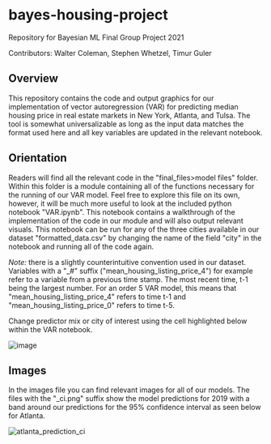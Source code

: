 # bayes-housing-project
Repository for Bayesian ML Final Group Project 2021

Contributors: Walter Coleman, Stephen Whetzel, Timur Guler

## Overview
This repository contains the code and output graphics for our implementation of vector autoregression (VAR) for predicting median housing price in real estate markets in New York, Atlanta, and Tulsa. The tool is somewhat universalizable as long as the input data matches the format used here and all key variables are updated in the relevant notebook. 

## Orientation
Readers will find all the relevant code in the "final_files>model files" folder. Within this folder is a module containing all of the functions necessary for the running of our VAR model. Feel free to explore this file on its own, however, it will be much more useful to look at the included python notebook "VAR.ipynb". This notebook contains a walkthrough of the implementation of the code in our module and will also output relevant visuals. This notebook can be run for any of the three cities available in our dataset "formatted_data.csv" by changing the name of the field "city" in the notebook and running all of the code again. 

*Note:* there is a slightly counterintuitive convention used in our dataset. Variables with a "_#" suffix ("mean_housing_listing_price_4") for example refer to a variable from a previous time stamp. The most recent time, t-1 being the largest number. For an order 5 VAR model, this means that "mean_housing_listing_price_4" refers to time t-1 and "mean_housing_listing_price_0" refers to time t-5. 

Change predictor mix or city of interest using the cell highlighted below within the VAR notebook. 


![image](https://user-images.githubusercontent.com/79474788/145843496-107d69a9-697a-4db9-b868-a62c8b641147.png)


## Images
In the images file you can find relevant images for all of our models. The files with the "_ci.png" suffix show the model predictions for 2019 with a band around our predictions for the 95% confidence interval as seen below for Atlanta. 


![atlanta_prediction_ci](https://user-images.githubusercontent.com/79474788/145843405-868d9cd6-32e2-4884-b026-e4b2a3852dde.png)

